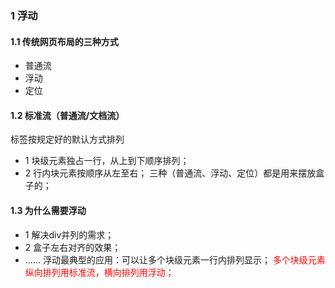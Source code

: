 <!--
 * @Descripttion: 
 * @version: 
 * @Author: 唐帆
 * @Date: 2020-04-08 13:36:25
 * @LastEditors: 唐帆
 * @LastEditTime: 2020-04-09 10:11:34
 -->

### 1 浮动
#### 1.1 传统网页布局的三种方式
- 普通流
- 浮动
- 定位

#### 1.2 标准流（普通流/文档流）
标签按规定好的默认方式排列
- 1 块级元素独占一行，从上到下顺序排列；
- 2 行内块元素按顺序从左至右；
三种（普通流、浮动、定位）都是用来摆放盒子的；

#### 1.3 为什么需要浮动
- 1 解决div并列的需求；
- 2 盒子左右对齐的效果；
- ……
浮动最典型的应用：可以让多个块级元素一行内排列显示；
<font color=red>多个块级元素纵向排列用标准流，横向排列用浮动；</font> 
